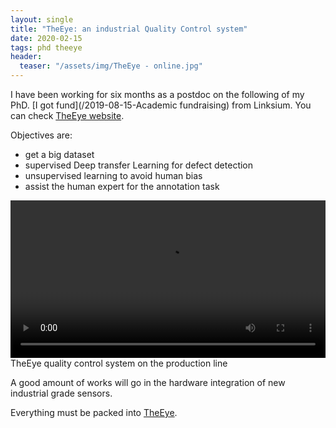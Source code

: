 ```yaml
---
layout: single
title: "TheEye: an industrial Quality Control system"
date: 2020-02-15
tags: phd theeye
header:
  teaser: "/assets/img/TheEye - online.jpg"
---
```


I have been working for six months as a postdoc on the following of my PhD.
[I got fund](/2019-08-15-Academic fundraising) from Linksium.
You can check [TheEye website](https://the-eye.fr/).

Objectives are:  
- get a big dataset  
- supervised Deep transfer Learning for defect detection
- unsupervised learning to avoid human bias
- assist the human expert for the annotation task

<div class="responsive-video-container">
    <video width="100%" alt="TheEye quality control system on the production line" controls>
      <source src="/assets/img/TheEye - online.mp4" type="video/mp4">
    </video>
</div>
<figcaption>TheEye quality control system on the production line</figcaption>

A good amount of works will go in the hardware integration of new industrial grade sensors.  

Everything must be packed into [TheEye](/tags/#theeye).
